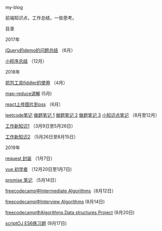 my-blog 

前端知识点，工作总结，一些思考。

目录

2017年

[jQuery的demo的问题总结](https://github.com/tang-yue/my-blog/blob/master/conclusions/jQuery-demo-problem.md) （6月）

[小程序总结](https://github.com/tang-yue/my-blog/blob/master/conclusions/weChat-small-program-development.md) （12月）

2018年

[抓包工具fiddler的使用](https://github.com/tang-yue/my-blog/blob/master/conclusions/fiddler-course.md) （4月）

[map-reduce讲解](https://github.com/tang-yue/my-blog/blob/master/conclusions/map-reduce.md) (5月)

[react上传图片到oss](https://github.com/tang-yue/my-blog/blob/master/conclusions/react-oss-upload.md) （6月）

[leetcode笔记](https://github.com/tang-yue/my-blog/blob/master/notes/note-leetcode.md)
[做题笔记 1](https://github.com/tang-yue/my-blog/blob/master/notes/note-leetcode2.md)
[做题笔记 2](https://github.com/tang-yue/my-blog/blob/master/notes/note-leetcode3.md)
[做题笔记 3](https://github.com/tang-yue/my-blog/blob/master/notes/note-leetcode4.md)
[小知识点笔记](https://github.com/tang-yue/my-blog/blob/master/notes/unmemorable-js.md) （8月至12月）

[工作新知识1](https://github.com/tang-yue/my-blog/blob/master/sources/work-new-knowledge1.md) （3月9日至5月26日） 

[工作新知识2](https://github.com/tang-yue/my-blog/blob/master/sources/work-new-knowledge2.md) （5月26日至8月15日）

2019年

[request 封装](https://github.com/tang-yue/my-blog/blob/master/conclusions/request.md) （1月7日）

[vue 初学者](https://github.com/tang-yue/my-blog/blob/master/conclusions/vue-beginner.md) （12月20日至1月7日)

[promise 笔记](https://github.com/tang-yue/my-blog/blob/master/conclusions/promise-note.md) （5月14日）

[freecodecamp中Intermediate Algorithms](https://github.com/tang-yue/my-blog/blob/master/conclusions/freecodecamp-intermediate-algorithms.md)（8月12日）

[freecodecamp中Interview Algorithms](https://github.com/tang-yue/my-blog/blob/master/conclusions/freecodecamp-interview-algorithms.md) (8月14日)

[freecodecamp中Algorithms,Data structures Project](https://github.com/tang-yue/my-blog/blob/master/conclusions/AlgorithmsAndDataStructures.md) (8月20日)

[scriptOJ ES6练习题](https://github.com/tang-yue/my-blog/blob/master/conclusions/scriptoj-es6.md)  (9月17日)






